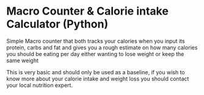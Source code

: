 # Macro Counter & Calorie intake Calculator (Python)

Simple Macro counter that both tracks your calories when you input its protein, carbs and fat and gives you a rough estimate on how many calories you should be eating per day either wanting to lose weight or keep the same weight 

This is very basic and should only be used as a baseline, if you wish to know more about your calorie intake and weight loss you should contact your local nutrition expert.